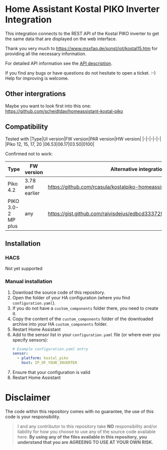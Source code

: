 # Home Assistant Kostal PIKO Inverter Integration

This integration connects to the REST API of the Kostal PIKO inverter
to get the same data that are displayed on the web interface.

Thank you very much to https://www.msxfaq.de/sonst/iot/kostal15.htm for providing all the necessary information.

For detailed API information see the [API description](docs/api.yaml).

If you find any bugs or have questions do not hesitate to open a ticket. :-)
Help for improving is welcome.

## Other intergrations
Maybe you want to look first into this one: https://github.com/scheidtdav/homeassistant-kostal-piko

## Compatibility
Tested with
|Type|UI version|FW version|PAR version|HW version|
|-|-|-|-|-|
|Piko 12, 15, 17, 20 |06.53|06.17|03.50|0100|

Confirmed not to work:

|Type|FW version|Alternative integration|
|-|-|-|
|Piko 4.2|3.78 and earlier|https://github.com/rcasula/kostalpiko-homeassistant|
|PIKO 3.0-2 MP plus|any|https://gist.github.com/raivisdejus/edbcd33372949aa0bd8b122ca19f7339|

## Installation
### HACS
Not yet supported

### Manual installation
1. Download the source code of this repository.
1. Open the folder of your HA configuration (where you find `configuration.yaml`).
1. If you do not have a `custom_components` folder there, you need to create it.
1. Copy the content of the `custom_components` folder of the downloaded archive into your HA `custom_components` folder.
1. Restart Home Assistant
1. Add to the sensor list in your `configuration.yaml` file (or where ever you specify sensors):
    ```yaml
    # Example configuration.yaml entry
    sensor:
      - platform: kostal_piko
        host: IP_OF_YOUR_INVERTER
    ```
1. Ensure that your configuration is valid
1. Restart Home Assistant

# Disclaimer
The code within this repository comes with no guarantee, the use of this code is your responsibility.

> I and any contributor to this repository take **NO** responsibility and/or liability for how you choose to use any of the source code available here. **By using any of the files available in this repository, you understand that you are AGREEING TO USE AT YOUR OWN RISK.**
